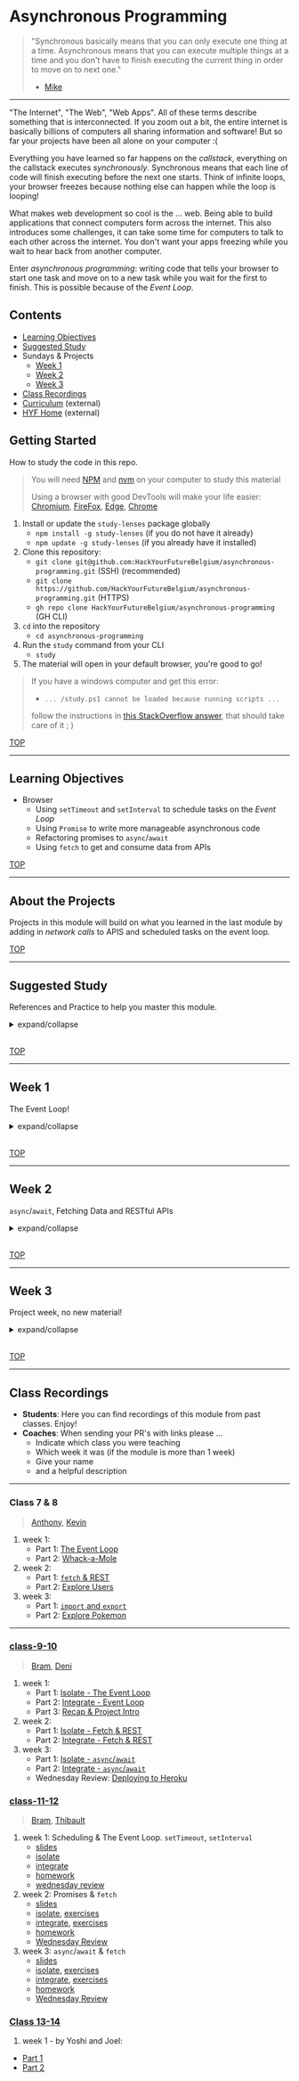 # Asynchronous Programming

> "Synchronous basically means that you can only execute one thing at a time. Asynchronous means that you can execute multiple things at a time and you don't have to finish executing the current thing in order to move on to next one."
>
> - [Mike](https://stackoverflow.com/a/33585047)

---

"The Internet", "The Web", "Web Apps". All of these terms describe something that is interconnected. If you zoom out a bit, the entire internet is basically billions of computers all sharing information and software! But so far your projects have been all alone on your computer :(

Everything you have learned so far happens on the _callstack_, everything on the callstack executes _synchronously_. Synchronous means that each line of code will finish executing before the next one starts. Think of infinite loops, your browser freezes because nothing else can happen while the loop is looping!

What makes web development so cool is the ... web. Being able to build applications that connect computers form across the internet. This also introduces some challenges, it can take some time for computers to talk to each other across the internet. You don't want your apps freezing while you wait to hear back from another computer.

Enter _asynchronous programming_: writing code that tells your browser to start one task and move on to a new task while you wait for the first to finish. This is possible because of the _Event Loop_.

## Contents

- [Learning Objectives](#learning-objectives)
- [Suggested Study](#suggested-study)
- Sundays & Projects
  - [Week 1](#week-1)
  - [Week 2](#week-2)
  - [Week 3](#week-3)
- [Class Recordings](#class-recordings)
- [Curriculum](https://home.hackyourfuture.be/curriculum) (external)
- [HYF Home](https://home.hackyourfuture.be/) (external)

## Getting Started

How to study the code in this repo.

> You will need [NPM](https://docs.npmjs.com/downloading-and-installing-node-js-and-npm) and [nvm](https://github.com/nvm-sh/nvm#installing-and-updating) on your computer to study this material
>
> Using a browser with good DevTools will make your life easier: [Chromium](http://www.chromium.org/getting-involved/download-chromium), [FireFox](https://www.mozilla.org/en-US/firefox/new/), [Edge](https://www.microsoft.com/edge), [Chrome](https://www.google.com/chrome/)

1. Install or update the `study-lenses` package globally
   - `npm install -g study-lenses` (if you do not have it already)
   - `npm update -g study-lenses` (if you already have it installed)
2. Clone this repository:
   - `git clone git@github.com:HackYourFutureBelgium/asynchronous-programming.git` (SSH) (recommended)
   - `git clone https://github.com/HackYourFutureBelgium/asynchronous-programming.git` (HTTPS)
   - `gh repo clone HackYourFutureBelgium/asynchronous-programming` (GH CLI)
3. `cd` into the repository
   - `cd asynchronous-programming`
4. Run the `study` command from your CLI
   - `study`
5. The material will open in your default browser, you're good to go!

> If you have a windows computer and get this error:
>
> - `... /study.ps1 cannot be loaded because running scripts ...`
>
> follow the instructions in [this StackOverflow answer](https://stackoverflow.com/a/63424744), that should take care of it ; )

[TOP](#asynchronous-programming)

---

## Learning Objectives

- Browser
  - Using `setTimeout` and `setInterval` to schedule tasks on the _Event Loop_
  - Using `Promise` to write more manageable asynchronous code
  - Refactoring promises to `async`/`await`
  - Using `fetch` to get and consume data from APIs

[TOP](#asynchronous-programming)

---

## About the Projects

Projects in this module will build on what you learned in the last module by adding in _network calls_ to APIS and scheduled tasks on the event loop.

[TOP](#asynchronous-programming)

---

## Suggested Study

References and Practice to help you master this module.

<details>
<summary>expand/collapse</summary>

### The Event Loop

- [Coding Nomad](https://www.youtube.com/watch?v=5YcMKYTZZvk) - short clear example
- [Java Brains](https://www.youtube.com/watch?v=EI7sN1dDwcY) - restaurant analogy
- [Loupe](http://latentflip.com/loupe/) (+10)
- [In the Loop](https://www.youtube.com/watch?v=cCOL7MC4Pl0) (+10)
- [MDN](https://developer.mozilla.org/en-US/docs/Web/JavaScript/EventLoop)
- [flavicops](https://flaviocopes.com/javascript-event-loop/)
- [javascript.info/settimeout-setinterval](https://javascript.info/settimeout-setinterval)
- [https://javascript.info/event-loop](https://javascript.info/event-loop)
- [Use case for using setTimeout(0)](https://javascript.info/event-loop#use-case-3-doing-something-after-the-event)
- [Beau from FCC](https://www.youtube.com/watch?v=kOcFZV3c75I) (timeouts & intervals)

### Callbacks, Promises, Async

- References
  - [Coding Train](https://www.youtube.com/watch?v=QO4NXhWo_NM&list=PLRqwX-V7Uu6bKLPQvPRNNE65kBL62mVfx)
  - [Dev Ed](https://www.youtube.com/watch?v=_8gHHBlbziw)
  - [Traversy](https://www.youtube.com/watch?v=PoRJizFvM7s)
  - [javascript.info](https://javascript.info/async)
  - MDN: [Promises](https://developer.mozilla.org/en-US/docs/Web/JavaScript/Reference/Global_Objects/Promise), [Using Promises](https://developer.mozilla.org/en-US/docs/Web/JavaScript/Guide/Using_promises)
  - HYF ... [AMS](https://github.com/HackYourFuture/JavaScript3/), [CPH](https://github.com/HackYourFuture-CPH/JavaScript/tree/master/javascript3)
  - [Async/Await - FunFunFunction](https://www.youtube.com/watch?v=568g8hxJJp4)
  - [`return await` (advanced)](https://stackoverflow.com/questions/38708550/difference-between-return-await-promise-and-return-promise)
- Practice
  - [learn-promises](https://github.com/oliverjam/learn-promises)
  - [promise-practice](https://github.com/oliverjam/promise-practice)
  - JS 30:
    - Whack-a-Mole
    - Slide in on Scroll
    - Countdown Timer
    - JS & CSS Clock
    - Webcam Fun

### APIs

- [What is JSON?](https://www.youtube.com/watch?v=JuFdz8f-cT4)
- APIs 101
  - [How do they work?](https://www.programmableweb.com/api-university/what-are-apis-and-how-do-they-work)
  - [Like a Restaurant](https://www.youtube.com/watch?v=s7wmiS2mSXY)
- **DevTools**, the Network Tab:
  - [chrome/ium](https://developers.google.com/web/tools/chrome-devtools/network/)
  - [firefox](https://developer.mozilla.org/en-US/docs/Tools/Network_Monitor)
- What is RESTful
  - JSON Placeholder:[live](https://jsonplaceholder.typicode.com/), [more docs](https://github.com/typicode/json-server)
  - [restfulapi.net](https://restfulapi.net/)
- [Coding Train](https://www.youtube.com/playlist?list=PLRqwX-V7Uu6YxDKpFzf_2D84p0cyk4T7X)
- [what is CORS?](https://www.codecademy.com/articles/what-is-cors)

### `fetch`

- References
  - [Javascript Promises and Fetch for beginners](https://www.youtube.com/watch?v=IHjzyhjKxtc)
  - [javascript.info/fetch](https://javascript.info/fetch)
  - [Traversy](https://www.youtube.com/watch?v=Oive66jrwBs)
  - [Coding Train](https://www.youtube.com/watch?v=tc8DU14qX6I)
  - [Fetch API Introduction](https://www.youtube.com/watch?v=PoRJizFvM7s)
  - [Learn Fetch API](https://www.youtube.com/watch?v=cuEtnrL9-H0)
  - [Async/Await Javascript and Promises - Fetch API vs Axios](https://www.youtube.com/watch?v=XCLtVQl1if0)
  - [MDN](https://developer.mozilla.org/en-US/docs/Web/API/Fetch_API/Basic_concepts)
  - [this-to-fetch](https://github.com/hackyourfuturebelgium/this-to-fetch-example)
- Practice
  - [learn-fetch](https://github.com/oliverjam/learn-fetch)
  - [real-world-fetch](https://github.com/oliverjam/real-world-fetch)
  - [github-api-crash-course tutorial](https://www.youtube.com/watch?v=5QlE6o-iYcE). (hint: avoid pushing your GitHub auth token!)
  - [Fetching REST](https://github.com/HackYourFutureBelgium/fetching-rest)
  - JS 30: Type Ahead

</details>
<br>

[TOP](#asynchronous-programming)

---

## Week 1

The Event Loop!

<details>
<summary>expand/collapse</summary>

### Before Class

- [./the-event-loop](./the-event-loop)
  - watch a couple of the videos
  - step through the timeout examples in [jsv9000.app](https://www.jsv9000.app/)
- [./isolate](./isolate)
  - `labeled-logger`
  - `event-loop` examples

### During Class

#### Before Break

- _All Together_:
  - [The Event Loop](https://www.youtube.com/watch?v=EI7sN1dDwcY) - restaurant analogy
  - [./the-event-loop](./the-event-loop): timeouts examples
- _In Small Groups_:
  - [./isolate](./isolate): timeout exercises & sync vs. async

#### After break

- _All Together_:
  - Callback Hell at the Restaurant
  - [./the-event-loop](./the-event-loop): promises
- _In Small Groups_:
  - [./isolate](./isolate): promises

### After Class

> individual project

Try to reverse-engineer [stopwatch.net](https://stopwatch.net/) 3 times:

1. using `setTimeout`, `setInterval`, `clearTimeout` and `clearInterval`
2. using Promises
3. using `async` and `await`

There is not starter repository and you do not need to write a full Single Page App, one JS script for each version is ok. You should focus on the event loop and the user experience.

```markdown
- [ ] [repo](https://github.com/_/_) (with a complete README)
- [ ] [live demo](https://_.github.io/_)
  - with one page for each version
  - each version can be identical for the user, but have different code
- [/planning](https://github.com/_/_/tree/master/planning)
  - [ ] constraints
  - [ ] backlog
  - [ ] wireframe
  - [ ] development strategy
  - [ ] retrospective
```

Studying the [/promistaurant](./promistaurant), this will help you understand to solve asynchronous problems by thinking about what needs to be done in a specific order and what can be done at the same time.

</details>
<br>

[TOP](#asynchronous-programming)

---

## Week 2

`async`/`await`, Fetching Data and RESTful APIs

<details>
<summary>expand/collapse</summary>

### Before Class

- Promises
  - [js.info](https://javascript.info/async): 1 -> 4
  - Isolate: 3. Promises
  - [Callbacks, Promises, Async](#callbacks-promises-async)
- APIs & REST
  - [Restful Routes?](https://medium.com/@atingenkay/restful-routes-what-are-they-8fe221521bb)
  - JSON Placeholder:[live](https://jsonplaceholder.typicode.com/guide.html), [more docs](https://github.com/typicode/json-server)
  - [Presentation - Javascript Fetch and REST API](./slides/fetch-and-rest-api.html)
- **DevTools**, the Network Tab:
  - [chrome/ium](https://developers.google.com/web/tools/chrome-devtools/network/)
  - [firefox](https://developer.mozilla.org/en-US/docs/Tools/Network_Monitor)
- [./isolate](./isolate)
  - `returning-promises` & `async-await`: examples

### During Class

#### Before Break

- What is `async`/`await`? Cover some examples together.
- APIs - https://jsonplaceholder.typicode.com/users/1
  - put this URL into the browser URL bar, what happens?
  - now try `fetch("https://jsonplaceholder.typicode.com/users/1")` in your console, what do you see?
  - how can you get the data from the response?
- API Call functions
  - examples

#### After Break

- API Call functions
  - exercises

### After Class

> individual project

You've made it this far, time to show off a bit! Build yourself a new home page + portfolio to show off what you've built. You will use the GitHub API to fetch data about your profile, your projects, your contributions, whatever you're most proud of. (hint: avoid pushing your GitHub auth token!). Here's some links to get you started:

- [Starter Repository](https://github.com/HackYourFutureBelgium/starter-github-api-home-page)
- [The Docs](https://docs.github.com/en/rest) - GitHub API documentation
- [HamScript](https://www.youtube.com/watch?v=sJspH620ZsU) (good intro)
- [Johnny](https://www.youtube.com/watch?v=Yd8dU-XpsRI) (intro to fetch)
- [Dev By RayRay](https://www.youtube.com/watch?v=8MgqZf4Qtas) (build a component)
- [Hussein Nasser](https://www.youtube.com/watch?v=5QlE6o-iYcE) (long intro with DOM)
- [Coding Shiksha](https://www.youtube.com/watch?v=y7mR7BEzx0s) (quick demo)

And a checklist:

```markdown
- [ ] [repo](https://github.com/_/_) (with a complete README)
- [ ] [live demo](https://_.github.io/_)
- [/planning](https://github.com/_/_/tree/master/planning)
  - [ ] constraints
  - [ ] backlog
  - [ ] wireframe
  - [ ] development strategy
  - [ ] retrospective
- [ ] [project board](https://github.com/_/_/projects/1)
```

</details>
<br>

[TOP](#asynchronous-programming)

---

## Week 3

Project week, no new material!

<details>
<summary>expand/collapse</summary>

### Before Class

Take it easy, focus on your portfolio

### During Class

- Questions and answers + code review
- All together then in small groups

### After Class

Keep working on your home page. No worries if you don't finish it this week! It's always a work in progress, and you'll have much more to add after next module.

</details>
<br>

[TOP](#asynchronous-programming)

---

## Class Recordings

- **Students**: Here you can find recordings of this module from past classes. Enjoy!
- **Coaches**: When sending your PR's with links please ...
  - Indicate which class you were teaching
  - Which week it was (if the module is more than 1 week)
  - Give your name
  - and a helpful description

---

### Class 7 & 8

> [Anthony](https://github.com/Toinne/), [Kevin](https://github.com/kevintss/)

1. week 1:
   - Part 1: [The Event Loop](https://vimeo.com/406780143)
   - Part 2: [Whack-a-Mole](https://vimeo.com/408313126)
2. week 2:
   - Part 1: [`fetch` & REST](https://vimeo.com/409437916)
   - Part 2: [Explore Users](https://vimeo.com/409459062)
3. week 3:
   - Part 1: [`import` and `export`](https://vimeo.com/412299042)
   - Part 2: [Explore Pokemon](https://vimeo.com/412616444)

---

### [class-9-10](https://github.com/hackyourfuturebelgium/class-9-10)

> [Bram](https://github.com/bramdevries), [Deni](https://github.com/denichodev)

1. week 1:
   - Part 1: [Isolate - The Event Loop](https://vimeo.com/459858141)
   - Part 2: [Integrate - Event Loop](https://vimeo.com/460082162)
   - Part 3: [Recap & Project Intro](https://vimeo.com/460082763)
1. week 2:
   - Part 1: [Isolate - Fetch & REST](https://vimeo.com/462531506)
   - Part 2: [Integrate - Fetch & REST](https://vimeo.com/462536889)
1. week 3:
   - Part 1: [Isolate - `async`/`await`](https://vimeo.com/465272582)
   - Part 2: [Integrate - `async`/`await`](https://vimeo.com/465276266)
   - Wednesday Review: [Deploying to Heroku](https://vimeo.com/466119979)

### [class-11-12](https://github.com/hackyourfuturebelgium/class-11-12)

> [Bram](https://github.com/bramdevries), [Thibault](https://github.com/ThibaultLesuisse)

1. week 1: Scheduling & The Event Loop. `setTimeout`, `setInterval`
   - [slides](./slides/week-1-bram.pdf)
   - [isolate](https://vimeo.com/507186101)
   - [integrate](https://vimeo.com/507186832)
   - [homework](https://vimeo.com/507187398)
   - [wednesday review](https://vimeo.com/508373774)
2. week 2: Promises & `fetch`
   - [slides](./slides/week-2-bram.pdf)
   - [isolate](https://vimeo.com/509470203), [exercises](https://vimeo.com/509470785)
   - [integrate](https://vimeo.com/509471044), [exercises](https://vimeo.com/509470529)
   - [homework](https://vimeo.com/509471326)
   - [Wednesday Review](https://vimeo.com/513441039)
3. week 3: `async`/`await` & `fetch`
   - [slides](./slides/week-3-bram.pdf)
   - [isolate](https://vimeo.com/512490603), [exercises](https://vimeo.com/512490977)
   - [integrate](https://vimeo.com/512491395), [exercises](https://vimeo.com/512491562)
   - [homework](https://vimeo.com/512491928)
   - [Wednesday Review](https://vimeo.com/513451907)

### [Class 13-14](https://github.com/hackyourfuturebelgium/class-13-14)

1. week 1 - by Yoshi and Joel:

- [Part 1](https://vimeo.com/579091811)
- [Part 2](https://vimeo.com/579095696)
